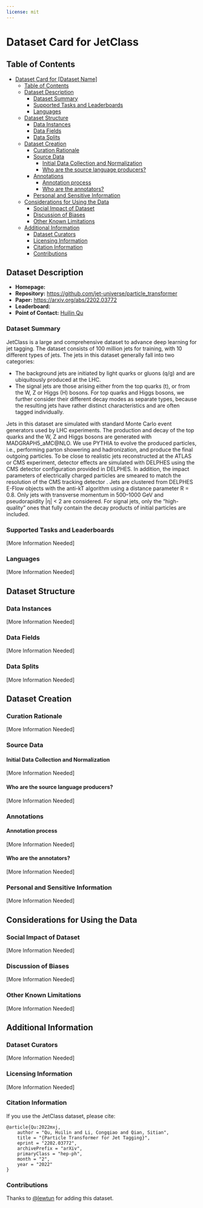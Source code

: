 ```yaml
---
license: mit
---
```


# Dataset Card for JetClass

## Table of Contents
- [Dataset Card for [Dataset Name]](#dataset-card-for-dataset-name)
  - [Table of Contents](#table-of-contents)
  - [Dataset Description](#dataset-description)
    - [Dataset Summary](#dataset-summary)
    - [Supported Tasks and Leaderboards](#supported-tasks-and-leaderboards)
    - [Languages](#languages)
  - [Dataset Structure](#dataset-structure)
    - [Data Instances](#data-instances)
    - [Data Fields](#data-fields)
    - [Data Splits](#data-splits)
  - [Dataset Creation](#dataset-creation)
    - [Curation Rationale](#curation-rationale)
    - [Source Data](#source-data)
      - [Initial Data Collection and Normalization](#initial-data-collection-and-normalization)
      - [Who are the source language producers?](#who-are-the-source-language-producers)
    - [Annotations](#annotations)
      - [Annotation process](#annotation-process)
      - [Who are the annotators?](#who-are-the-annotators)
    - [Personal and Sensitive Information](#personal-and-sensitive-information)
  - [Considerations for Using the Data](#considerations-for-using-the-data)
    - [Social Impact of Dataset](#social-impact-of-dataset)
    - [Discussion of Biases](#discussion-of-biases)
    - [Other Known Limitations](#other-known-limitations)
  - [Additional Information](#additional-information)
    - [Dataset Curators](#dataset-curators)
    - [Licensing Information](#licensing-information)
    - [Citation Information](#citation-information)
    - [Contributions](#contributions)

## Dataset Description

- **Homepage:**
- **Repository:** https://github.com/jet-universe/particle_transformer
- **Paper:** https://arxiv.org/abs/2202.03772
- **Leaderboard:**
- **Point of Contact:** [Huilin Qu](mailto:huilin.qu@cern.ch)

### Dataset Summary

JetClass is a large and comprehensive dataset to advance deep learning for jet tagging. The dataset consists of 100 million jets for training, with 10 different types of jets.  The jets in this dataset generally fall into two categories:

* The background jets are initiated by light quarks or gluons (q/g) and are ubiquitously produced at the
LHC.
* The signal jets are those arising either from the top quarks (t), or from the W, Z or Higgs (H) bosons. For top quarks and Higgs bosons, we further consider their different decay modes as separate types, because the resulting jets have rather distinct characteristics and are often tagged individually.

Jets in this dataset are simulated with standard Monte Carlo event generators used by LHC experiments. The production and decay of the top quarks and the W, Z and Higgs bosons are generated with MADGRAPH5_aMC@NLO. We use PYTHIA to evolve the produced particles, i.e., performing parton showering and hadronization, and produce the final outgoing particles. To be close to realistic jets  reconstructed at the ATLAS or CMS experiment, detector effects are simulated with DELPHES using the CMS detector configuration provided in DELPHES. In addition, the impact parameters of electrically charged particles are smeared to match the resolution of the CMS tracking detector . Jets are clustered from DELPHES E-Flow objects with the anti-kT algorithm using a distance
parameter R = 0.8. Only jets with transverse momentum in 500–1000 GeV and pseudorapidity |η| < 2 are considered. For signal jets, only the “high-quality” ones that fully contain the decay products of initial particles are included.

### Supported Tasks and Leaderboards

[More Information Needed]

### Languages

[More Information Needed]

## Dataset Structure

### Data Instances

[More Information Needed]

### Data Fields

[More Information Needed]

### Data Splits

[More Information Needed]

## Dataset Creation

### Curation Rationale

[More Information Needed]

### Source Data

#### Initial Data Collection and Normalization

[More Information Needed]

#### Who are the source language producers?

[More Information Needed]

### Annotations

#### Annotation process

[More Information Needed]

#### Who are the annotators?

[More Information Needed]

### Personal and Sensitive Information

[More Information Needed]

## Considerations for Using the Data

### Social Impact of Dataset

[More Information Needed]

### Discussion of Biases

[More Information Needed]

### Other Known Limitations

[More Information Needed]

## Additional Information

### Dataset Curators

[More Information Needed]

### Licensing Information

[More Information Needed]

### Citation Information

If you use the JetClass dataset, please cite:

```
@article{Qu:2022mxj,
    author = "Qu, Huilin and Li, Congqiao and Qian, Sitian",
    title = "{Particle Transformer for Jet Tagging}",
    eprint = "2202.03772",
    archivePrefix = "arXiv",
    primaryClass = "hep-ph",
    month = "2",
    year = "2022"
}
```

### Contributions

Thanks to [@lewtun](https://github.com/lewtun) for adding this dataset.

